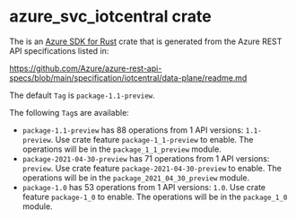 # azure_svc_iotcentral crate

The is an [Azure SDK for Rust](https://github.com/Azure/azure-sdk-for-rust) crate that is generated from the Azure REST API specifications listed in:

https://github.com/Azure/azure-rest-api-specs/blob/main/specification/iotcentral/data-plane/readme.md

The default `Tag` is `package-1.1-preview`.

The following `Tag`s are available:

- `package-1.1-preview` has 88 operations from 1 API versions: `1.1-preview`. Use crate feature `package-1_1-preview` to enable. The operations will be in the `package_1_1_preview` module.
- `package-2021-04-30-preview` has 71 operations from 1 API versions: `preview`. Use crate feature `package-2021-04-30-preview` to enable. The operations will be in the `package_2021_04_30_preview` module.
- `package-1.0` has 53 operations from 1 API versions: `1.0`. Use crate feature `package-1_0` to enable. The operations will be in the `package_1_0` module.